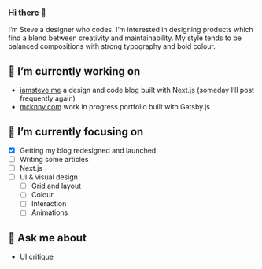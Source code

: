 ### Hi there 👋

I’m Steve a designer who codes. I’m interested in designing products which find a blend between creativity and maintainability. My style tends to be balanced compositions with strong typography and bold colour. 

## 🔭 I’m currently working on
- [iamsteve.me](https://iamsteve.me) a design and code blog built with Next.js (someday I’ll post frequently again)
- [mcknny.com](https://mcknny.com) work in progress portfolio built with Gatsby.js

## 🌱 I’m currently focusing on
- [x] Getting my blog redesigned and launched
- [ ] Writing some articles
- [ ] Next.js
- [ ] UI & visual design
  - [ ]  Grid and layout
  - [ ] Colour
  - [ ] Interaction
  - [ ] Animations

## 💬 Ask me about
- UI critique

<!--
**stevemckinney/stevemckinney** is a ✨ _special_ ✨ repository because its `README.md` (this file) appears on your GitHub profile.

Here are some ideas to get you started:

- 🔭 I’m currently working on ...
- 🌱 I’m currently learning ...
- 👯 I’m looking to collaborate on ...
- 🤔 I’m looking for help with ...
- 💬 Ask me about ...
- 📫 How to reach me: ...
- 😄 Pronouns: ...
- ⚡ Fun fact: ...
-->
